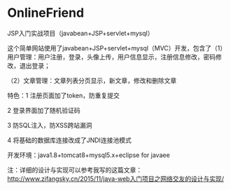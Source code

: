 ﻿# OnlineFriend
JSP入门实战项目（javabean+JSP+servlet+mysql）

这个简单网站使用了javabean+JSP+servlet+mysql（MVC）开发，包含了（1）用户管理：用户注册，登录，头像上传，用户信息显示，注册信息修改，密码修改，退出登录；

（2）文章管理：文章列表分页显示，新文章，修改和删除文章



特色：1 注册页面加了token，防重复提交
      
2 登录界面加了随机验证码
      
3 防SQL注入，防XSS跨站漏洞
      
4 将基础的数据库连接改成了JNDI连接池模式

开发环境：java1.8+tomcat8+mysql5.x+eclipse for javaee


注：详细的设计与实现可以参考我写的这篇文章：http://www.zifangsky.cn/2015/11/java-web入门项目之网络交友的设计与实现/ 
